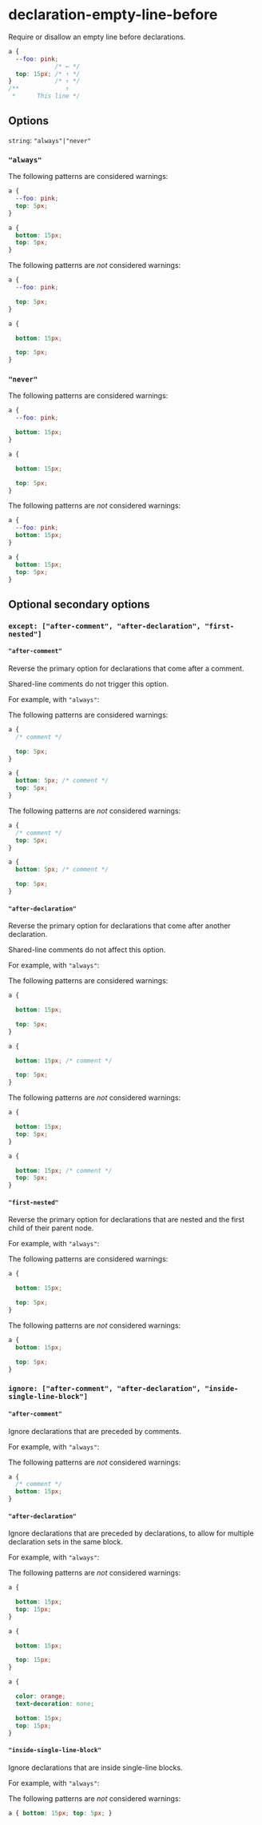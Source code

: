 # declaration-empty-line-before

Require or disallow an empty line before declarations.

```css
a {
  --foo: pink;
             /* ← */
  top: 15px; /* ↑ */
}            /* ↑ */
/**             ↑
 *      This line */
```

## Options

`string`: `"always"|"never"`

### `"always"`

The following patterns are considered warnings:

```css
a {
  --foo: pink;
  top: 5px;
}
```

```css
a {
  bottom: 15px;
  top: 5px;
}
```

The following patterns are *not* considered warnings:

```css
a {
  --foo: pink;

  top: 5px;
}
```

```css
a {

  bottom: 15px;

  top: 5px;
}
```

### `"never"`

The following patterns are considered warnings:

```css
a {
  --foo: pink;

  bottom: 15px;
}
```

```css
a {

  bottom: 15px;

  top: 5px;
}
```

The following patterns are *not* considered warnings:

```css
a {
  --foo: pink;
  bottom: 15px;
}
```

```css
a {
  bottom: 15px;
  top: 5px;
}
```

## Optional secondary options

### `except: ["after-comment", "after-declaration", "first-nested"]`

#### `"after-comment"`

Reverse the primary option for declarations that come after a comment.

Shared-line comments do not trigger this option.

For example, with `"always"`:

The following patterns are considered warnings:

```css
a {
  /* comment */

  top: 5px;
}
```

```css
a {
  bottom: 5px; /* comment */
  top: 5px;
}
```

The following patterns are *not* considered warnings:

```css
a {
  /* comment */
  top: 5px;
}

```

```css
a {
  bottom: 5px; /* comment */

  top: 5px;
}

```

#### `"after-declaration"`

Reverse the primary option for declarations that come after another declaration.

Shared-line comments do not affect this option.

For example, with `"always"`:

The following patterns are considered warnings:

```css
a {

  bottom: 15px;

  top: 5px;
}
```

```css
a {

  bottom: 15px; /* comment */

  top: 5px;
}
```

The following patterns are *not* considered warnings:

```css
a {

  bottom: 15px;
  top: 5px;
}
```

```css
a {

  bottom: 15px; /* comment */
  top: 5px;
}
```

#### `"first-nested"`

Reverse the primary option for declarations that are nested and the first child of their parent node.

For example, with `"always"`:

The following patterns are considered warnings:

```css
a {

  bottom: 15px;

  top: 5px;
}
```

The following patterns are *not* considered warnings:

```css
a {
  bottom: 15px;

  top: 5px;
}
```

### `ignore: ["after-comment", "after-declaration", "inside-single-line-block"]`

#### `"after-comment"`

Ignore declarations that are preceded by comments.

For example, with `"always"`:

The following patterns are *not* considered warnings:

```css
a {
  /* comment */
  bottom: 15px;
}
```

#### `"after-declaration"`

Ignore declarations that are preceded by declarations, to allow for multiple declaration sets in the same block.

For example, with `"always"`:

The following patterns are *not* considered warnings:

```css
a {

  bottom: 15px;
  top: 15px;
}
```

```css
a {

  bottom: 15px;

  top: 15px;
}
```

```css
a {

  color: orange;
  text-decoration: none;

  bottom: 15px;
  top: 15px;
}
```

#### `"inside-single-line-block"`

Ignore declarations that are inside single-line blocks.

For example, with `"always"`:

The following patterns are *not* considered warnings:

```css
a { bottom: 15px; top: 5px; }
```
